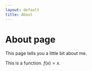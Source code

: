 ```yaml
---
layout: default
title: About
---
```

<script>
  MathJax = {
    tex: {
      inlineMath: [['$', '$']]
    }
  };
</script>

# About page

This page tells you a little bit about me.

This is a function. $f(x)=x$.
